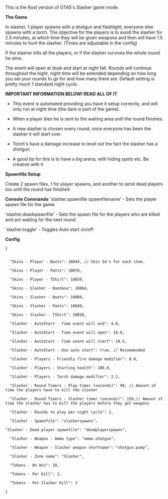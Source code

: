 This is the Rust version of GTA5's Slasher game mode.

**The Game**

In slasher, 1 player spawns with a shotgun and flashlight, everyone else spawns with a torch. The objective for the players is to avoid the slasher for 2.5 minutes, at which time they will be given weapons and then will have 1.5 minutes to hunt the slasher. (Times are adjustable in the config)

If the slasher kills all the players, or if the slasher survives the whole round he wins.

The event will open at dusk and start at night fall. Rounds will continue throughout the night, night time will be extended depending on how long you set your rounds to go for and how many there are. Default setting is pretty much 1 standard night cycle.

**IMPORTANT INFORMATION BELOW! READ ALL OF IT**


- This event is automated providing you have it setup correctly, and will only run at night time (the dark is part of the game).

- When a player dies he is sent to the waiting area until the round finishes.

- A new slasher is chosen every round, once everyone has been the slasher it will start over.

- Torch's have a damage increase to level out the fact the slasher has a shotgun

- A good tip for this is to have a big arena, with hiding spots etc. Be creative with it

**Spawnfile Setup**

Create 2 spawn files, 1 for player spawns, and another to send dead players too until the round has finished

**Console Commands**
'slasher.spawnfile spawnfilename' - Sets the player spawn file for the game.

'slasher.deadspawnfile' - Sets the spawn file for the players who are killed and are waiting for the next round

'slasher.toggle' - Toggles Auto start on/off

**Config**

````
{


  "Skins - Player - Boots": 10044, // Skin Id's for each item.

  "Skins - Player - Pants": 10078,

  "Skins - Player - TShirt": 10039,

  "Skins - Slasher - Bandana": 10064,

  "Skins - Slasher - Boots": 10088,

  "Skins - Slasher - Pants": 10048,

  "Skins - Slasher - TShirt": 10038,

  "Slasher - AutoStart - Time event will end": 4.0,

  "Slasher - AutoStart - Time event will open": 18.0,

  "Slasher - AutoStart - Time event will start": 19.5,

  "Slasher - AutoStart - Use auto start": true, // Recommended

  "Slasher - Players - Friendly fire damage modifier": 0.0,

  "Slasher - Players - Starting health": 100.0,

  "Slasher - Players - Torch damage modifier": 2.2,

  "Slasher - Round Timers - Play timer (seconds)": 90, // Amount of time the players have to kill the slasher

  "Slasher - Round Timers - Slasher timer (seconds)": 150,// Amount of time the slasher has to kill the players before they get weapons

  "Slasher - Rounds to play per night cycle": 2,

  "Slasher - Spawnfile": "slasherspawns",

"Slasher - Dead player spawnfile": "deadplayerspawns",

  "Slasher - Weapon - Ammo type": "ammo.shotgun",

  "Slasher - Weapon - Slasher weapon shortname": "shotgun.pump",

  "Slasher - Zone name": "Slasher",

  "Tokens - On Win": 10,

  "Tokens - Per Kill": 1,

  "Tokens - Per Slasher Kill": 3

}
````